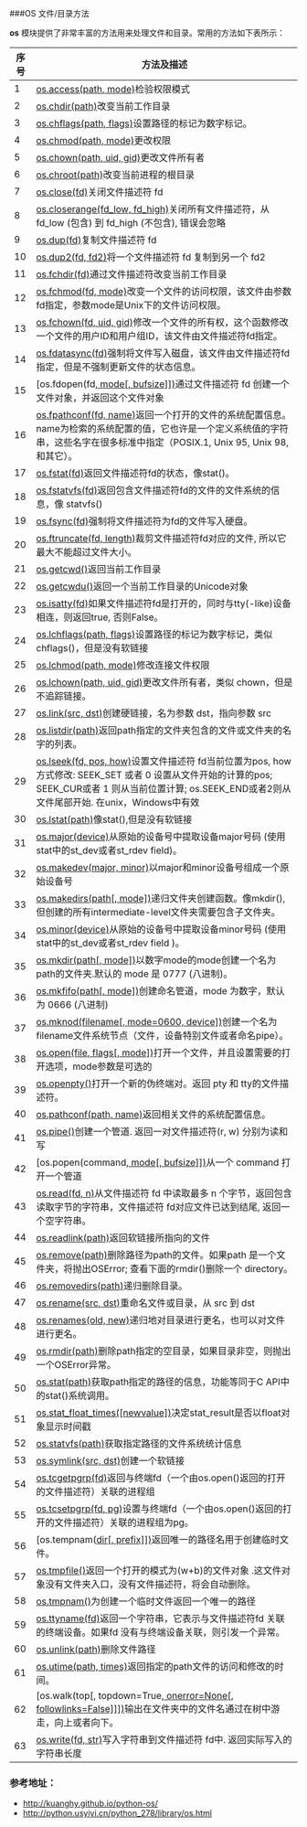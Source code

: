 ###OS 文件/目录方法

**os** 模块提供了非常丰富的方法用来处理文件和目录。常用的方法如下表所示：

| 序号   | 方法及描述                                    |
| ---- | ---------------------------------------- |
| 1    | [os.access(path, mode)](http://www.runoob.com/python/os-access.html)检验权限模式 |
| 2    | [os.chdir(path)](http://www.runoob.com/python/os-chdir.html)改变当前工作目录 |
| 3    | [os.chflags(path, flags)](http://www.runoob.com/python/os-chflags.html)设置路径的标记为数字标记。 |
| 4    | [os.chmod(path, mode)](http://www.runoob.com/python/os-chmod.html)更改权限 |
| 5    | [os.chown(path, uid, gid)](http://www.runoob.com/python/os-chown.html)更改文件所有者 |
| 6    | [os.chroot(path)](http://www.runoob.com/python/os-chroot.html)改变当前进程的根目录 |
| 7    | [os.close(fd)](http://www.runoob.com/python/os-close.html)关闭文件描述符 fd |
| 8    | [os.closerange(fd_low, fd_high)](http://www.runoob.com/python/os-closerange.html)关闭所有文件描述符，从 fd_low (包含) 到 fd_high (不包含), 错误会忽略 |
| 9    | [os.dup(fd)](http://www.runoob.com/python/os-dup.html)复制文件描述符 fd |
| 10   | [os.dup2(fd, fd2)](http://www.runoob.com/python/os-dup2.html)将一个文件描述符 fd 复制到另一个 fd2 |
| 11   | [os.fchdir(fd)](http://www.runoob.com/python/os-fchdir.html)通过文件描述符改变当前工作目录 |
| 12   | [os.fchmod(fd, mode)](http://www.runoob.com/python/os-fchmod.html)改变一个文件的访问权限，该文件由参数fd指定，参数mode是Unix下的文件访问权限。 |
| 13   | [os.fchown(fd, uid, gid)](http://www.runoob.com/python/os-fchown.html)修改一个文件的所有权，这个函数修改一个文件的用户ID和用户组ID，该文件由文件描述符fd指定。 |
| 14   | [os.fdatasync(fd)](http://www.runoob.com/python/os-fdatasync.html)强制将文件写入磁盘，该文件由文件描述符fd指定，但是不强制更新文件的状态信息。 |
| 15   | [os.fdopen(fd[, mode[, bufsize]\])](http://www.runoob.com/python/os-fdopen.html)通过文件描述符 fd 创建一个文件对象，并返回这个文件对象 |
| 16   | [os.fpathconf(fd, name)](http://www.runoob.com/python/os-fpathconf.html)返回一个打开的文件的系统配置信息。name为检索的系统配置的值，它也许是一个定义系统值的字符串，这些名字在很多标准中指定（POSIX.1, Unix 95, Unix 98, 和其它）。 |
| 17   | [os.fstat(fd)](http://www.runoob.com/python/os-fstat.html)返回文件描述符fd的状态，像stat()。 |
| 18   | [os.fstatvfs(fd)](http://www.runoob.com/python/os-fstatvfs.html)返回包含文件描述符fd的文件的文件系统的信息，像 statvfs() |
| 19   | [os.fsync(fd)](http://www.runoob.com/python/os-fsync.html)强制将文件描述符为fd的文件写入硬盘。 |
| 20   | [os.ftruncate(fd, length)](http://www.runoob.com/python/os-ftruncate.html)裁剪文件描述符fd对应的文件, 所以它最大不能超过文件大小。 |
| 21   | [os.getcwd()](http://www.runoob.com/python/os-getcwd.html)返回当前工作目录 |
| 22   | [os.getcwdu()](http://www.runoob.com/python/os-getcwdu.html)返回一个当前工作目录的Unicode对象 |
| 23   | [os.isatty(fd)](http://www.runoob.com/python/os-isatty.html)如果文件描述符fd是打开的，同时与tty(-like)设备相连，则返回true, 否则False。 |
| 24   | [os.lchflags(path, flags)](http://www.runoob.com/python/os-lchflags.html)设置路径的标记为数字标记，类似 chflags()，但是没有软链接 |
| 25   | [os.lchmod(path, mode)](http://www.runoob.com/python/os-lchmod.html)修改连接文件权限 |
| 26   | [os.lchown(path, uid, gid)](http://www.runoob.com/python/os-lchown.html)更改文件所有者，类似 chown，但是不追踪链接。 |
| 27   | [os.link(src, dst)](http://www.runoob.com/python/os-link.html)创建硬链接，名为参数 dst，指向参数 src |
| 28   | [os.listdir(path)](http://www.runoob.com/python/os-listdir.html)返回path指定的文件夹包含的文件或文件夹的名字的列表。 |
| 29   | [os.lseek(fd, pos, how)](http://www.runoob.com/python/os-lseek.html)设置文件描述符 fd当前位置为pos, how方式修改: SEEK_SET 或者 0 设置从文件开始的计算的pos; SEEK_CUR或者 1 则从当前位置计算; os.SEEK_END或者2则从文件尾部开始. 在unix，Windows中有效 |
| 30   | [os.lstat(path)](http://www.runoob.com/python/os-lstat.html)像stat(),但是没有软链接 |
| 31   | [os.major(device)](http://www.runoob.com/python/os-major.html)从原始的设备号中提取设备major号码 (使用stat中的st_dev或者st_rdev field)。 |
| 32   | [os.makedev(major, minor)](http://www.runoob.com/python/os-makedev.html)以major和minor设备号组成一个原始设备号 |
| 33   | [os.makedirs(path[, mode])](http://www.runoob.com/python/os-makedirs.html)递归文件夹创建函数。像mkdir(), 但创建的所有intermediate-level文件夹需要包含子文件夹。 |
| 34   | [os.minor(device)](http://www.runoob.com/python/os-minor.html)从原始的设备号中提取设备minor号码 (使用stat中的st_dev或者st_rdev field )。 |
| 35   | [os.mkdir(path[, mode])](http://www.runoob.com/python/os-mkdir.html)以数字mode的mode创建一个名为path的文件夹.默认的 mode 是 0777 (八进制)。 |
| 36   | [os.mkfifo(path[, mode])](http://www.runoob.com/python/os-mkfifo.html)创建命名管道，mode 为数字，默认为 0666 (八进制) |
| 37   | [os.mknod(filename[, mode=0600, device])](http://www.runoob.com/python/os-mknod.html)创建一个名为filename文件系统节点（文件，设备特别文件或者命名pipe）。 |
| 38   | [os.open(file, flags[, mode])](http://www.runoob.com/python/os-open.html)打开一个文件，并且设置需要的打开选项，mode参数是可选的 |
| 39   | [os.openpty()](http://www.runoob.com/python/os-openpty.html)打开一个新的伪终端对。返回 pty 和 tty的文件描述符。 |
| 40   | [os.pathconf(path, name)](http://www.runoob.com/python/os-pathconf.html)返回相关文件的系统配置信息。 |
| 41   | [os.pipe()](http://www.runoob.com/python/os-pipe.html)创建一个管道. 返回一对文件描述符(r, w) 分别为读和写 |
| 42   | [os.popen(command[, mode[, bufsize]\])](http://www.runoob.com/python/os-popen.html)从一个 command 打开一个管道 |
| 43   | [os.read(fd, n)](http://www.runoob.com/python/os-read.html)从文件描述符 fd 中读取最多 n 个字节，返回包含读取字节的字符串，文件描述符 fd对应文件已达到结尾, 返回一个空字符串。 |
| 44   | [os.readlink(path)](http://www.runoob.com/python/os-readlink.html)返回软链接所指向的文件 |
| 45   | [os.remove(path)](http://www.runoob.com/python/os-remove.html)删除路径为path的文件。如果path 是一个文件夹，将抛出OSError; 查看下面的rmdir()删除一个 directory。 |
| 46   | [os.removedirs(path)](http://www.runoob.com/python/os-removedirs.html)递归删除目录。 |
| 47   | [os.rename(src, dst)](http://www.runoob.com/python/os-rename.html)重命名文件或目录，从 src 到 dst |
| 48   | [os.renames(old, new)](http://www.runoob.com/python/os-renames.html)递归地对目录进行更名，也可以对文件进行更名。 |
| 49   | [os.rmdir(path)](http://www.runoob.com/python/os-rmdir.html)删除path指定的空目录，如果目录非空，则抛出一个OSError异常。 |
| 50   | [os.stat(path)](http://www.runoob.com/python/os-stat.html)获取path指定的路径的信息，功能等同于C API中的stat()系统调用。 |
| 51   | [os.stat_float_times([newvalue])](http://www.runoob.com/python/os-stat_float_times.html)决定stat_result是否以float对象显示时间戳 |
| 52   | [os.statvfs(path)](http://www.runoob.com/python/os-statvfs.html)获取指定路径的文件系统统计信息 |
| 53   | [os.symlink(src, dst)](http://www.runoob.com/python/os-symlink.html)创建一个软链接 |
| 54   | [os.tcgetpgrp(fd)](http://www.runoob.com/python/os-tcgetpgrp.html)返回与终端fd（一个由os.open()返回的打开的文件描述符）关联的进程组 |
| 55   | [os.tcsetpgrp(fd, pg)](http://www.runoob.com/python/os-tcsetpgrp.html)设置与终端fd（一个由os.open()返回的打开的文件描述符）关联的进程组为pg。 |
| 56   | [os.tempnam([dir[, prefix]\])](http://www.runoob.com/python/os-tempnam.html)返回唯一的路径名用于创建临时文件。 |
| 57   | [os.tmpfile()](http://www.runoob.com/python/os-tmpfile.html)返回一个打开的模式为(w+b)的文件对象 .这文件对象没有文件夹入口，没有文件描述符，将会自动删除。 |
| 58   | [os.tmpnam()](http://www.runoob.com/python/os-tmpnam.html)为创建一个临时文件返回一个唯一的路径 |
| 59   | [os.ttyname(fd)](http://www.runoob.com/python/os-ttyname.html)返回一个字符串，它表示与文件描述符fd 关联的终端设备。如果fd 没有与终端设备关联，则引发一个异常。 |
| 60   | [os.unlink(path)](http://www.runoob.com/python/os-unlink.html)删除文件路径 |
| 61   | [os.utime(path, times)](http://www.runoob.com/python/os-utime.html)返回指定的path文件的访问和修改的时间。 |
| 62   | [os.walk(top[, topdown=True[, onerror=None[, followlinks=False]\]\])](http://www.runoob.com/python/os-walk.html)输出在文件夹中的文件名通过在树中游走，向上或者向下。 |
| 63   | [os.write(fd, str)](http://www.runoob.com/python/os-write.html)写入字符串到文件描述符 fd中. 返回实际写入的字符串长度 |

### 参考地址：

- http://kuanghy.github.io/python-os/
- http://python.usyiyi.cn/python_278/library/os.html